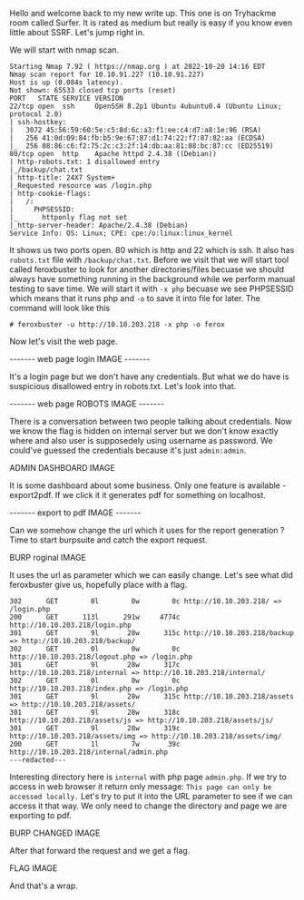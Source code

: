 Hello and welcome back to my new write up. This one is on Tryhackme room called Surfer. It is rated as medium
but really is easy if you know even little about SSRF. Let's jump right in.

We will start with nmap scan.

```
Starting Nmap 7.92 ( https://nmap.org ) at 2022-10-20 14:16 EDT
Nmap scan report for 10.10.91.227 (10.10.91.227)
Host is up (0.084s latency).
Not shown: 65533 closed tcp ports (reset)
PORT   STATE SERVICE VERSION
22/tcp open  ssh     OpenSSH 8.2p1 Ubuntu 4ubuntu0.4 (Ubuntu Linux; protocol 2.0)
| ssh-hostkey: 
|   3072 45:56:59:60:5e:c5:8d:6c:a3:f1:ee:c4:d7:a8:1e:96 (RSA)
|   256 41:0d:09:84:fb:b5:9e:67:87:d1:74:22:f7:87:82:aa (ECDSA)
|_  256 08:86:c6:f2:75:2c:c3:2f:14:db:aa:81:08:bc:87:cc (ED25519)
80/tcp open  http    Apache httpd 2.4.38 ((Debian))
| http-robots.txt: 1 disallowed entry 
|_/backup/chat.txt
| http-title: 24X7 System+
|_Requested resource was /login.php
| http-cookie-flags: 
|   /: 
|     PHPSESSID: 
|_      httponly flag not set
|_http-server-header: Apache/2.4.38 (Debian)
Service Info: OS: Linux; CPE: cpe:/o:linux:linux_kernel
```

It shows us two ports open. 80 which is http and 22 which is ssh. It also has `robots.txt` file with `/backup/chat.txt`. Before we visit that 
we will start tool called feroxbuster to look for another directories/files becuase we should always have something running in the background while we perform manual testing to save time. We will start it with `-x php` becuase we see PHPSESSID
which means that it runs php and `-o` to save it into file for later. The command will look like this

```
# feroxbuster -u http://10.10.203.218 -x php -o ferox
```

Now let's visit the web page. 

------- web page login IMAGE -------

It's a login page but we don't have any credentials. But what we do have is suspicious disallowed entry in robots.txt. Let's look into that.

------- web page ROBOTS IMAGE -------

There is a conversation between two people talking about credentials. Now we know the flag is hidden on internal server but we don't know exactly where and also user is supposedely using username as password. We could've guessed the credentials because it's just `admin:admin`. 

ADMIN DASHBOARD IMAGE

It is some dashboard about some business. Only one feature is available - export2pdf.
If we click it it generates pdf for something on localhost. 

------- export to pdf IMAGE -------

Can we somehow change the url which it uses for the report generation ? 
Time to start burpsuite and catch the export request. 

BURP roginal IMAGE

It uses the url as parameter which we can easily change.
Let's see what did feroxbuster give us, hopefully place with a flag. 

```
302      GET        0l        0w        0c http://10.10.203.218/ => /login.php
200      GET      113l      291w     4774c http://10.10.203.218/login.php
301      GET        9l       28w      315c http://10.10.203.218/backup => http://10.10.203.218/backup/
302      GET        0l        0w        0c http://10.10.203.218/logout.php => /login.php
301      GET        9l       28w      317c http://10.10.203.218/internal => http://10.10.203.218/internal/
302      GET        0l        0w        0c http://10.10.203.218/index.php => /login.php
301      GET        9l       28w      315c http://10.10.203.218/assets => http://10.10.203.218/assets/
301      GET        9l       28w      318c http://10.10.203.218/assets/js => http://10.10.203.218/assets/js/
301      GET        9l       28w      319c http://10.10.203.218/assets/img => http://10.10.203.218/assets/img/
200      GET        1l        7w       39c http://10.10.203.218/internal/admin.php
---redacted---
```

Interesting directory here is `internal` with php page `admin.php`. If we try to access in web browser it return only message:
`This page can only be accessed locally.`
Let's try to put it into the URL parameter to see if we can
access it that way. We only need to change the directory and page we are exporting to pdf.

BURP CHANGED IMAGE

After that forward the request and we get a flag. 

FLAG IMAGE

And that's a wrap.